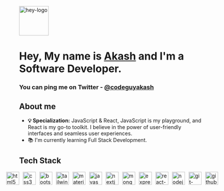 <img src="https://codeguyakash.github.io/akash/icons/giphy.gif" height="80" alt="hey-logo"  />

# Hey, My name is <a href="https://twitter.com/codeguyakash">Akash</a> and I'm a Software Developer.

### You can ping me on Twitter - <a href="https://twitter.com/codeguyakash">@codeguyakash</a>

## About me

- **💡 Specialization:** JavaScript & React, JavaScript is my playground, and React is my go-to toolkit. I believe in the power of user-friendly interfaces and seamless user experiences.
- 📚 I'm currently learning Full Stack Development.

## Tech Stack

<div style="display: flex; align-items: center; justify-content: center; gap:10px;">
    <img src="https://cdn.jsdelivr.net/gh/devicons/devicon/icons/html5/html5-original.svg" width="35" height="35" alt="html5 logo">
    <img src="https://cdn.jsdelivr.net/gh/devicons/devicon/icons/css3/css3-original.svg" width="35" height="35" alt="css3 logo">
    <img src="https://cdn.jsdelivr.net/gh/devicons/devicon/icons/bootstrap/bootstrap-original.svg" width="35" height="35" alt="bootstrap_logo">
    <img src="https://cdn.simpleicons.org/tailwindcss/06B6D4" width="35" height="35" alt="tailwindcss_logo">
    <img src="https://cdn.simpleicons.org/mui/007FFF" width="35" height="35" alt="materialui_logo">
    <img src="https://cdn.jsdelivr.net/gh/devicons/devicon/icons/javascript/javascript-original.svg" width="35" height="35" alt="javascript_logo">
    <img src="https://cdn.jsdelivr.net/gh/devicons/devicon/icons/nextjs/nextjs-original.svg" width="35" height="35" alt="nextjs_logo">
    <img src="https://skillicons.dev/icons?i=mongodb" width="35" height="35" alt="mongodb_logo">
    <img src="https://skillicons.dev/icons?i=express" width="35" height="35" alt="express-logo">
    <img src="https://cdn.jsdelivr.net/gh/devicons/devicon/icons/react/react-original.svg" width="35" height="35" alt="react-logo">
    <img src="https://cdn.jsdelivr.net/gh/devicons/devicon/icons/nodejs/nodejs-original.svg" width="35" height="35" alt="nodejs_logo">
    <img src="https://cdn.jsdelivr.net/gh/devicons/devicon/icons/git/git-original.svg" width="35" height="35" alt="git-logo">
    <img src="https://skillicons.dev/icons?i=github" width="35" height="35" alt="github_logo">
</div>




